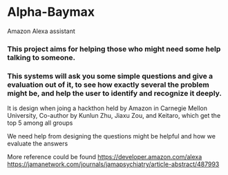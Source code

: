 # Alpha-Baymax
Amazon Alexa assistant

### This project aims for helping those who might need some help talking to someone.
### This systems will ask you some simple questions and give a evaluation out of it, to see how exactly several the problem might be, and help the user to identify and recognize it deeply.
It is design when joing a hackthon held by Amazon in Carnegie Mellon University, Co-author by Kunlun Zhu, Jiaxu Zou, and Keitaro, which get the top 5 among all groups

We need help from designing the questions might be helpful and how we evaluate the answers

More reference could be found
https://developer.amazon.com/alexa  
https://jamanetwork.com/journals/jamapsychiatry/article-abstract/487993

